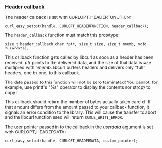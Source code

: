 ### Header callback

The header callback is set with CURLOPT_HEADERFUNCTION:

    curl_easy_setopt(handle, CURLOPT_HEADERFUNCTION, header_callback);

The `header_callback` function must match this prototype:

    size_t header_callback(char *ptr, size_t size, size_t nmemb, void *userdata);

This callback function gets called by libcurl as soon as a header has been
received. *ptr* points to the delivered data, and the size of that data is
*size* multiplied with *nmemb*. libcurl buffers headers and delivers only
"full" headers, one by one, to this callback.

The data passed to this function will not be zero terminated! You cannot, for
example, use printf's "%s" operator to display the contents nor strcpy to copy
it.

This callback should return the number of bytes actually taken care of. If
that amount differs from the amount passed to your callback function, it
signals an error condition to the library. This will cause the transfer to
abort and the libcurl function used will return `CURLE_WRITE_ERROR`.

The user pointer passed in to the callback in the *userdata* argument is set
with CURLOPT_HEADERDATA:

    curl_easy_setopt(handle, CURLOPT_HEADERDATA, custom_pointer);
